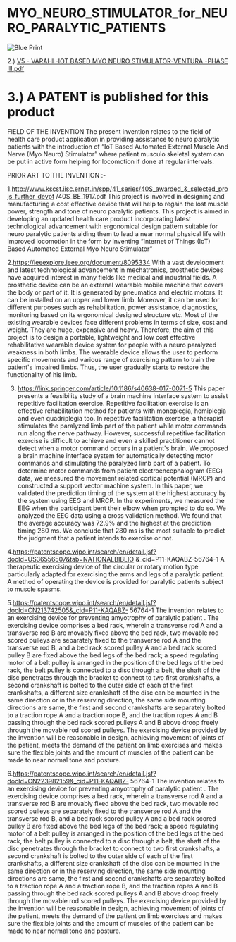 # MYO_NEURO_STIMULATOR_for_NEURO_PARALYTIC_PATIENTS

![Blue Print](https://user-images.githubusercontent.com/72666029/125676719-84c229de-4be1-4563-bc79-915601dd5ddc.png)
    
2.)  [V5 - VARAHI -IOT BASED MYO NEURO STIMULATOR-VENTURA -PHASE III.pdf](https://github.com/ARUNRITTHIK/MYO_NEURO_STIMULATOR_for_NEURO_PARALYTIC_PATIENTS/files/6818318/V5.-.VARAHI.-IOT.BASED.MYO.NEURO.STIMULATOR-VENTURA.-PHASE.III.pdf)

# 3.) A PATENT is published for this product

FIELD OF THE INVENTION
The present invention relates to the field of health care  product  application in providing assistance to neuro paralytic patients with the  introduction of “IoT Based Automated External  Muscle And Nerve (Myo Neuro) Stimulator” where  patient  musculo skeletal system can be put in active form helping for locomotion  if done at regular intervals.

PRIOR ART TO THE INVENTION :-

1.http://www.kscst.iisc.ernet.in/spp/41_series/40S_awarded_&_selected_projs_further_devpt
/40S_BE_1917.pdf
This project is involved in  designing and manufacturing a cost effective device that will  help to regain the lost muscle power, strength  and tone of neuro paralytic patients. This project  is aimed in  developing  an updated  health care product incorporating latest  technological advancement  with ergonomical design pattern suitable for neuro paralytic patients aiding  them to lead a near  normal  physical life with  improved locomotion in the form by inventing “Internet of Things (IoT)  Based  Automated External  Myo Neuro Stimulator” 

2.https://ieeexplore.ieee.org/document/8095334
With a vast development and latest technological advancement in mechatronics, prosthetic devices have acquired interest in many  fields  like medical and industrial fields. A prosthetic device can be an external wearable mobile machine that covers the body or part of it. It is generated by pneumatics and electric motors. It can be installed on an upper and lower limb. Moreover, it can be used for different purposes such as rehabilitation, power assistance, diagnostics, monitoring based on  its ergonomical designed  structure  etc. Most of the existing wearable devices face different problems in terms of size, cost and weight. They are huge, expensive and heavy. Therefore, the aim  of this project is to design a portable, lightweight and low cost effective  rehabilitative wearable device  system for people with a  neuro paralyzed  weakness in both limbs. The wearable device allows the user to perform specific movements and  various range of exercising pattern  to train the patient's impaired limbs. Thus, the user gradually starts to restore the functionality of his limb.

3. https://link.springer.com/article/10.1186/s40638-017-0071-5
This paper presents a feasibility study of a brain machine interface system to assist repetitive facilitation exercise. Repetitive facilitation exercise is an effective rehabilitation method for patients with monoplegia, hemiplegia and even quadriplegia too. In repetitive facilitation exercise, a therapist stimulates the paralyzed   limb part of the patient while motor commands run along the nerve pathway. However, successful repetitive facilitation exercise is difficult to achieve and even a skilled practitioner cannot detect when a motor command occurs in a patient's brain. We proposed a brain machine interface system for automatically detecting motor commands and stimulating the paralyzed limb part of a patient. To determine motor commands from patient electroencephalogram (EEG) data, we measured the movement related cortical potential (MRCP) and constructed a support vector machine system. In this paper, we validated the prediction timing of the system at the highest accuracy by the system using EEG and MRCP. In the experiments, we measured the EEG when the participant bent their elbow when prompted to do so. We analyzed the EEG data using a cross validation method. We found that the average accuracy was 72.9% and the highest at the prediction timing 280 ms. We conclude that 280 ms is the most suitable to predict the judgment that a patient intends to exercise or not.

4.https://patentscope.wipo.int/search/en/detail.jsf?docId=US36556507&tab=NATIONALBIBLIO &_cid=P11-KAQABZ-56764-1
A therapeutic exercising device of the circular or rotary motion type particularly adapted for exercising the arms and legs of a paralytic patient. A method of operating the device is provided for paralytic patients subject to muscle spasms.

5.https://patentscope.wipo.int/search/en/detail.jsf?docId=CN213742505&_cid=P11-KAQABZ- 56764-1
The invention relates to an exercising device for preventing amyotrophy of paralytic patient . The exercising device comprises a bed rack, wherein a transverse rod A and a transverse rod B are movably fixed above the bed rack, two movable rod scored pulleys are separately fixed to the transverse rod A and the transverse rod B, and a bed rack scored pulley A and a bed rack scored pulley B are fixed above the bed legs of the bed rack; a speed regulating motor of a belt pulley is arranged in the position of the bed legs of the bed rack, the belt pulley is connected to a disc through a belt, the shaft of the disc penetrates through the bracket to connect to two first crankshafts, a second crankshaft is bolted to the outer side of each of the first crankshafts, a different size crankshaft of the disc can be mounted in the same direction or in the reserving direction, the same side mounting directions are same, the first and second crankshafts are separately bolted to a traction rope A and a traction rope B, and the traction ropes A and B passing through the bed rack scored pulleys A and B above droop freely through the movable rod scored pulleys. The exercising device provided by the invention  will be reasonable in design, achieving movement of joints of the patient, meets the demand of the patient on limb exercises and makes sure the flexible joints and the amount of muscles of the patient can be made to near normal tone and posture.

6.https://patentscope.wipo.int/search/en/detail.jsf?docId=CN223982159&_cid=P11-KAQABZ- 56764-1
The invention relates to an exercising device for preventing amyotrophy of paralytic patient . The exercising device comprises a bed rack, wherein a transverse rod A and a transverse rod B are movably fixed above the bed rack, two movable rod scored pulleys are separately fixed to the transverse rod A and the transverse rod B, and a bed rack scored pulley A and a bed rack scored pulley B are fixed above the bed legs of the bed rack; a speed regulating motor of a belt pulley is arranged in the position of the bed legs of the bed rack, the belt pulley is connected to a disc through a belt, the shaft of the disc penetrates through the bracket to connect to two first crankshafts, a second crankshaft is bolted to the outer side of each of the first crankshafts, a different size crankshaft of the disc can be mounted in the same direction or in the reserving direction, the same side mounting directions are same, the first and second crankshafts are separately bolted to a traction rope A and a traction rope B, and the traction ropes A and B passing through the bed rack scored pulleys A and B above droop freely through the movable rod scored pulleys. The exercising device provided by the invention  will be reasonable in design, achieving movement of joints of the patient, meets the demand of the patient on limb exercises and makes sure the flexible joints and the amount of muscles of the patient can be made to near normal tone and posture.
